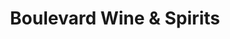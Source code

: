 ---
title: "Boulevard Wine & Spirits"
url: /san-diego/boulevard-wine-und-spirits/
shop: Spirituosen
---